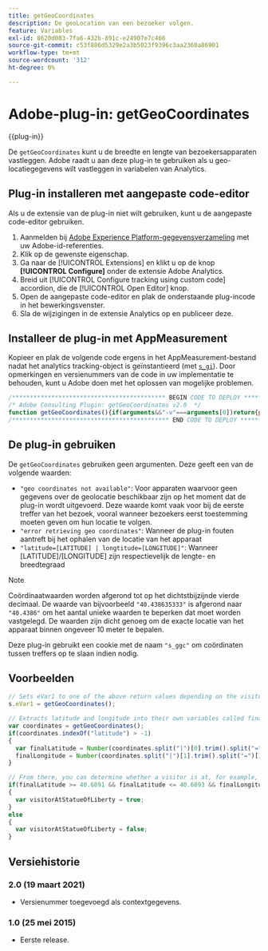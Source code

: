 ```yaml
---
title: getGeoCoordinates
description: De geoLocation van een bezoeker volgen.
feature: Variables
exl-id: 8620d083-7fa6-432b-891c-e24907e7c466
source-git-commit: c53f886d5329e2a3b5023f9396c3aa2360a86901
workflow-type: tm+mt
source-wordcount: '312'
ht-degree: 0%

---
```


# Adobe-plug-in: getGeoCoordinates

{{plug-in}}

De `getGeoCoordinates` kunt u de breedte en lengte van bezoekersapparaten vastleggen. Adobe raadt u aan deze plug-in te gebruiken als u geo-locatiegegevens wilt vastleggen in variabelen van Analytics.

<!--## Install the plug-in using the Web SDK or the Adobe Analytics extension

Adobe offers an extension that allows you to use most commonly-used plug-ins.

1. Log in to [Adobe Experience Platform Data Collection](https://experience.adobe.com/data-collection) using your AdobeID credentials.
1. Click the desired tag property.
1. Go to the [!UICONTROL Extensions] tab, then click on the [!UICONTROL Catalog] button
1. Install and publish the [!UICONTROL Common Analytics Plugins] extension
1. If you haven't already, create a rule labeled "Initialize Plug-ins" with the following configuration:
    * Condition: None
    * Event: Core – Library Loaded (Page Top)
1. Add an action to the above rule with the following configuration:
    * Extension: Common Analytics Plugins
    * Action Type: Initialize getGeoCoordinates
1. Save and publish the changes to the rule.-->

## Plug-in installeren met aangepaste code-editor

Als u de extensie van de plug-in niet wilt gebruiken, kunt u de aangepaste code-editor gebruiken.

1. Aanmelden bij [Adobe Experience Platform-gegevensverzameling](https://experience.adobe.com/data-collection) met uw Adobe-id-referenties.
1. Klik op de gewenste eigenschap.
1. Ga naar de [!UICONTROL Extensions] en klikt u op de knop **[!UICONTROL Configure]** onder de extensie Adobe Analytics.
1. Breid uit [!UICONTROL Configure tracking using custom code] accordion, die de [!UICONTROL Open Editor] knop.
1. Open de aangepaste code-editor en plak de onderstaande plug-incode in het bewerkingsvenster.
1. Sla de wijzigingen in de extensie Analytics op en publiceer deze.

## Installeer de plug-in met AppMeasurement

Kopieer en plak de volgende code ergens in het AppMeasurement-bestand nadat het analytics tracking-object is geïnstantieerd (met [`s_gi`](../functions/s-gi.md)). Door opmerkingen en versienummers van de code in uw implementatie te behouden, kunt u Adobe doen met het oplossen van mogelijke problemen.

```js
/******************************************* BEGIN CODE TO DEPLOY *******************************************/
/* Adobe Consulting Plugin: getGeoCoordinates v2.0  */
function getGeoCoordinates(){if(arguments&&"-v"===arguments[0])return{plugin:"getGeoCoordinates",version:"2.0"};var b=function(){if("undefined"!==typeof window.s_c_il)for(var a=0,c;a<window.s_c_il.length;a++)if(c=window.s_c_il[a],c._c&&"s_c"===c._c)return c}();"undefined"!==typeof b&&(b.contextData.getGeoCoordinates="2.0");window.cookieWrite=window.cookieWrite||function(a,c,f){if("string"===typeof a){var h=window.location.hostname,b=window.location.hostname.split(".").length-1;if(h&&!/^[0-9.]+$/.test(h)){b=2<b?b:2;var e=h.lastIndexOf(".");if(0<=e){for(;0<=e&&1<b;)e=h.lastIndexOf(".",e-1),b--;e=0<e?h.substring(e):h}}g=e;c="undefined"!==typeof c?""+c:"";if(f||""===c)if(""===c&&(f=-60),"number"===typeof f){var d=new Date;d.setTime(d.getTime()+6E4*f)}else d=f;return a&&(document.cookie=encodeURIComponent(a)+"="+encodeURIComponent(c)+"; path=/;"+(f?" expires="+d.toUTCString()+";":"")+(g?" domain="+g+";":""),"undefined"!==typeof cookieRead)?cookieRead(a)===c:!1}};window.cookieRead=window.cookieRead||function(a){if("string"===typeof a)a=encodeURIComponent(a);else return"";var c=" "+document.cookie,b=c.indexOf(" "+a+"="),d=0>b?b:c.indexOf(";",b);return(a=0>b?"":decodeURIComponent(c.substring(b+2+a.length,0>d?c.length:d)))?a:""};var d="";b=cookieRead("s_ggc").split("|");var k={timeout:5E3,maximumAge:0},l=function(a){a=a.coords;cookieWrite("s_ggc",parseFloat(a.latitude.toFixed(4))+"|"+parseFloat(a.longitude.toFixed(4)),30);d="latitude="+parseFloat(a.latitude.toFixed(4))+" | longitude="+parseFloat(a.longitude.toFixed(4))},m=function(a){d="error retrieving geo coordinates"};1<b.length&&(d="latitude="+b[0]+" | longitude="+b[1]);navigator.geolocation&&navigator.geolocation.getCurrentPosition(l,m,k);""===d&&(d="geo coordinates not available");return d};
/******************************************** END CODE TO DEPLOY ********************************************/
```

## De plug-in gebruiken

De `getGeoCoordinates` gebruiken geen argumenten. Deze geeft een van de volgende waarden:

* `"geo coordinates not available"`: Voor apparaten waarvoor geen gegevens over de geolocatie beschikbaar zijn op het moment dat de plug-in wordt uitgevoerd. Deze waarde komt vaak voor bij de eerste treffer van het bezoek, vooral wanneer bezoekers eerst toestemming moeten geven om hun locatie te volgen.
* `"error retrieving geo coordinates"`: Wanneer de plug-in fouten aantreft bij het ophalen van de locatie van het apparaat
* `"latitude=[LATITUDE] | longtitude=[LONGITUDE]"`: Wanneer [LATITUDE]/[LONGITUDE] zijn respectievelijk de lengte- en breedtegraad

>[!NOTE]
>
>Coördinaatwaarden worden afgerond tot op het dichtstbijzijnde vierde decimaal. De waarde van bijvoorbeeld `"40.438635333"` is afgerond naar `"40.4386"` om het aantal unieke waarden te beperken dat moet worden vastgelegd. De waarden zijn dicht genoeg om de exacte locatie van het apparaat binnen ongeveer 10 meter te bepalen.

Deze plug-in gebruikt een cookie met de naam `"s_ggc"` om coördinaten tussen treffers op te slaan indien nodig.

## Voorbeelden

```js
// Sets eVar1 to one of the above return values depending on the visitor's device status.
s.eVar1 = getGeoCoordinates();

// Extracts latitude and longitude into their own variables called finalLatitude and finalLongitude for use in other code/applications.
var coordinates = getGeoCoordinates();
if(coordinates.indexOf("latitude") > -1)
{
  var finalLatitude = Number(coordinates.split("|")[0].trim().split("=")[1]),
  finalLongitude = Number(coordinates.split("|")[1].trim().split("=")[1]);
}

// From there, you can determine whether a visitor is at, for example, the Statue of Liberty:
if(finalLatitude >= 40.6891 && finalLatitude <= 40.6893 && finalLongitude >= -74.0446 && finalLongitude <= -74.0444)
{
  var visitorAtStatueOfLiberty = true;
}
else
{
  var visitorAtStatueOfLiberty = false;
}
```

## Versiehistorie

### 2.0 (19 maart 2021)

* Versienummer toegevoegd als contextgegevens.

### 1.0 (25 mei 2015)

* Eerste release.
